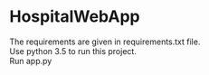 # HospitalWebApp
The requirements are given in requirements.txt file.                                                                              
Use python 3.5 to run this project.                                                                                               
Run app.py
